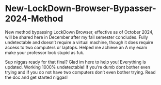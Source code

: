 # New-LockDown-Browser-Bypasser-2024-Method
New method bypassing LockDown Browser, effective as of October 2024, will be shared here in December after my fall semester concludes. Fully undetectable and doesn’t require a virtual machine, though it does require access to two computers or laptops. Helped me achieve an A my exam make your professor look stupid as fuk.

Sup niggas ready for that final? Glad im here to help you! Everything is updated. Working 1000% undetectable! If you're dumb dont bother even trying and if you do not have two computers don’t even bother trying. Read the doc and get started niggas!
